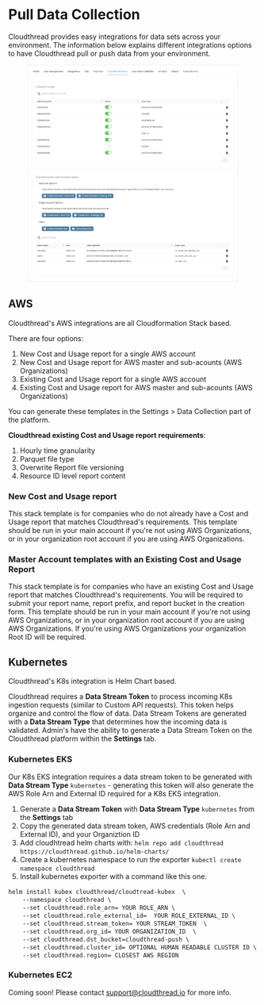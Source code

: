 # Pull Data Collection

Cloudthread provides easy integrations for data sets across your environment. The information below explains different integrations options to have Cloudthread pull or push data from your environment.

<figure><img src="../../.gitbook/assets/settings-pull-data-collection-1.png" alt=""><figcaption></figcaption></figure>

## AWS

Cloudthread's AWS integrations are all Cloudformation Stack based.

There are four options:
1. New Cost and Usage report for a single AWS account
2. New Cost and Usage report for AWS master and sub-acounts (AWS Organizations)
3. Existing Cost and Usage report for a single AWS account
4. Existing Cost and Usage report for AWS master and sub-acounts (AWS Organizations)

You can generate these templates in the Settings > Data Collection part of the platform.

**Cloudthread existing Cost and Usage report requirements**:

1. Hourly time granularity
2. Parquet file type
3. Overwrite Report file versioning
4. Resource ID level report content

### New Cost and Usage report

This stack template is for companies who do not already have a Cost and Usage report that matches Cloudthread's requirements. This template should be run in your main account if you're not using AWS Organizations, or in your organization root account if you are using AWS Organizations.

### Master Account templates with an Existing Cost and Usage Report

This stack template is for companies who have an existing Cost and Usage report that matches Cloudthread's requirements. You will be required to submit your report name, report prefix, and report bucket in the creation form. This template should be run in your main account if you're not using AWS Organizations, or in your organization root account if you are using AWS Organizations. If you're using AWS Organizations your organization Root ID will be required.

## Kubernetes

Cloudthread's K8s integration is Helm Chart based.

Cloudthread requires a **Data Stream Token** to process incoming K8s ingestion requests (similar to Custom API requests). This token helps organize and control the flow of data. Data Stream Tokens are generated with a **Data Stream Type** that determines how the incoming data is validated. Admin's have the ability to generate a Data Stream Token on the Cloudthread platform within the **Settings** tab.

### Kubernetes EKS

Our K8s EKS integration requires a data stream token to be generated with **Data Stream Type** `kubernetes` - generating this token will also generate the AWS Role Arn and External ID required for a K8s EKS integration.

1. Generate a **Data Stream Token** with **Data Stream Type** `kubernetes` from the **Settings** tab
2. Copy the generated data stream token, AWS credentials (Role Arn and External ID), and your Organiztion ID
3. Add cloudhtread helm charts with: `helm repo add cloudthread https://cloudthread.github.io/helm-charts/`
4. Create a kubernetes namespace to run the exporter `kubectl create namespace cloudthread`
5. Install kubernetes exporter with a command like this one:

```
helm install kubex cloudthread/cloudtread-kubex  \
    --namespace cloudthread \
    --set cloudthread.role_arn= YOUR ROLE_ARN \
    --set cloudthread.role_external_id=  YOUR ROLE_EXTERNAL_ID \
    --set cloudthread.stream_token= YOUR STREAM_TOKEN  \
    --set cloudthread.org_id= YOUR ORGANIZATION_ID  \
    --set cloudthread.dst_bucket=cloudthread-push \
    --set cloudthread.cluster_id= OPTIONAL HUMAN READABLE CLUSTER ID \
    --set cloudthread.region= CLOSEST AWS REGION
```

### Kubernetes EC2

Coming soon! Please contact support@cloudthread.io for more info.
